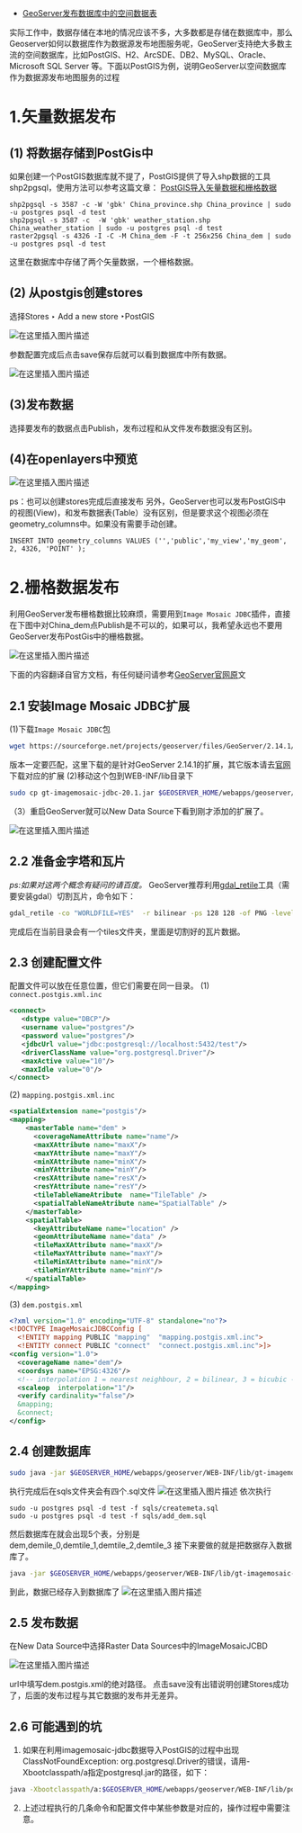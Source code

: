 - [GeoServer发布数据库中的空间数据表](https://blog.csdn.net/xtfge0915/article/details/85136797)

实际工作中，数据存储在本地的情况应该不多，大多数都是存储在数据库中，那么Geoserver如何以数据库作为数据源发布地图服务呢，GeoServer支持绝大多数主流的空间数据库，比如PostGIS、H2、ArcSDE、DB2、MySQL、Oracle、Microsoft SQL Server 等。下面以PostGIS为例，说明GeoServer以空间数据库作为数据源发布地图服务的过程

# 1.矢量数据发布

## (1) 将数据存储到PostGis中

如果创建一个PostGIS数据库就不提了，PostGIS提供了导入shp数据的工具shp2pgsql，使用方法可以参考这篇文章：
[PostGIS导入矢量数据和栅格数据](https://blog.csdn.net/xtfge0915/article/details/85097575)

```plsql
shp2pgsql -s 3587 -c -W 'gbk' China_province.shp China_province | sudo -u postgres psql -d test
shp2pgsql -s 3587 -c  -W 'gbk' weather_station.shp China_weather_station | sudo -u postgres psql -d test
raster2pgsql -s 4326 -I -C -M China_dem -F -t 256x256 China_dem | sudo -u postgres psql -d test
```

这里在数据库中存储了两个矢量数据，一个栅格数据。

##  (2) 从postgis创建stores

 选择Stores ‣ Add a new store ‣PostGIS

![在这里插入图片描述](https://img-blog.csdnimg.cn/20181219152225890.png?x-oss-process=image/watermark,type_ZmFuZ3poZW5naGVpdGk,shadow_10,text_aHR0cHM6Ly9ibG9nLmNzZG4ubmV0L3h0ZmdlMDkxNQ==,size_16,color_FFFFFF,t_70)

参数配置完成后点击save保存后就可以看到数据库中所有数据。

![在这里插入图片描述](https://img-blog.csdnimg.cn/20181219162842580.png?x-oss-process=image/watermark,type_ZmFuZ3poZW5naGVpdGk,shadow_10,text_aHR0cHM6Ly9ibG9nLmNzZG4ubmV0L3h0ZmdlMDkxNQ==,size_16,color_FFFFFF,t_70)

## (3)发布数据

 选择要发布的数据点击Publish，发布过程和从文件发布数据没有区别。

## (4)在openlayers中预览

![在这里插入图片描述](https://img-blog.csdnimg.cn/20181219152846726.png?x-oss-process=image/watermark,type_ZmFuZ3poZW5naGVpdGk,shadow_10,text_aHR0cHM6Ly9ibG9nLmNzZG4ubmV0L3h0ZmdlMDkxNQ==,size_16,color_FFFFFF,t_70)

ps：也可以创建stores完成后直接发布
另外，GeoServer也可以发布PostGIS中的视图(View)，和发布数据表(Table）没有区别，但是要求这个视图必须在geometry_columns中。如果没有需要手动创建。

```plsql
INSERT INTO geometry_columns VALUES ('','public','my_view','my_geom', 2, 4326, 'POINT' );
```

# 2.栅格数据发布

利用GeoServer发布栅格数据比较麻烦，需要用到`Image Mosaic JDBC`插件，直接在下图中对China_dem点Publish是不可以的，如果可以，我希望永远也不要用GeoServer发布PostGis中的栅格数据。

![在这里插入图片描述](https://img-blog.csdnimg.cn/20181219162842580.png?x-oss-process=image/watermark,type_ZmFuZ3poZW5naGVpdGk,shadow_10,text_aHR0cHM6Ly9ibG9nLmNzZG4ubmV0L3h0ZmdlMDkxNQ==,size_16,color_FFFFFF,t_70)

下面的内容翻译自官方文档，有任何疑问请参考[GeoServer官网原](https://docs.geoserver.org/stable/en/user/data/raster/imagemosaicjdbc.html)文

## 2.1 安装Image Mosaic JDBC扩展

(1)下载`Image Mosaic JDBC`包

```bash
wget https://sourceforge.net/projects/geoserver/files/GeoServer/2.14.1/extensions/geoserver-2.14.1-imagemosaic-jdbc-plugin.zip
```

版本一定要匹配，这里下载的是针对GeoServer 2.14.1的扩展，其它版本请去[官网](http://geoserver.org/download/)下载对应的扩展
 (2)移动这个包到WEB-INF/lib目录下

```bash
sudo cp gt-imagemosaic-jdbc-20.1.jar $GEOSERVER_HOME/webapps/geoserver/WEB-INF/lib
```

（3）重启GeoServer就可以New Data Source下看到刚才添加的扩展了。

![在这里插入图片描述](https://img-blog.csdnimg.cn/20181220184700289.png?x-oss-process=image/watermark,type_ZmFuZ3poZW5naGVpdGk,shadow_10,text_aHR0cHM6Ly9ibG9nLmNzZG4ubmV0L3h0ZmdlMDkxNQ==,size_16,color_FFFFFF,t_70)

## 2.2 准备金字塔和瓦片

*ps:如果对这两个概念有疑问的请百度。*
 GeoServer推荐利用[gdal_retile](https://www.gdal.org/gdal_retile.html)工具（需要安装gdal）切割瓦片，命令如下：

```bash
gdal_retile -co "WORLDFILE=YES"  -r bilinear -ps 128 128 -of PNG -levels 3 -targetDir tiles China_dem.tif
```

完成后在当前目录会有一个tiles文件夹，里面是切割好的瓦片数据。

## 2.3 创建配置文件

配置文件可以放在任意位置，但它们需要在同一目录。
 (1) `connect.postgis.xml.inc`

```xml
<connect>
   <dstype value="DBCP"/>
   <username value="postgres"/>
   <password value="postgres"/>
   <jdbcUrl value="jdbc:postgresql://localhost:5432/test"/>
   <driverClassName value="org.postgresql.Driver"/>
   <maxActive value="10"/>
   <maxIdle value="0"/>
</connect>
```

(2) `mapping.postgis.xml.inc`

```xml
<spatialExtension name="postgis"/>
<mapping>
    <masterTable name="dem" >
      <coverageNameAttribute name="name"/>
      <maxXAttribute name="maxX"/>
      <maxYAttribute name="maxY"/>
      <minXAttribute name="minX"/>
      <minYAttribute name="minY"/>
      <resXAttribute name="resX"/>
      <resYAttribute name="resY"/>
      <tileTableNameAtribute  name="TileTable" />
      <spatialTableNameAtribute name="SpatialTable" />
    </masterTable>
    <spatialTable>
      <keyAttributeName name="location" />
      <geomAttributeName name="data" />
      <tileMaxXAttribute name="maxX"/>
      <tileMaxYAttribute name="maxY"/>
      <tileMinXAttribute name="minX"/>
      <tileMinYAttribute name="minY"/>
    </spatialTable>
</mapping>
```

(3) `dem.postgis.xml`

```xml
<?xml version="1.0" encoding="UTF-8" standalone="no"?>
<!DOCTYPE ImageMosaicJDBCConfig [
  <!ENTITY mapping PUBLIC "mapping"  "mapping.postgis.xml.inc">
  <!ENTITY connect PUBLIC "connect"  "connect.postgis.xml.inc">]>
<config version="1.0">
  <coverageName name="dem"/>
  <coordsys name="EPSG:4326"/>
  <!-- interpolation 1 = nearest neighbour, 2 = bilinear, 3 = bicubic -->
  <scaleop  interpolation="1"/>
  <verify cardinality="false"/>
  &mapping;
  &connect;
</config>
```

## 2.4 创建数据库

```bash
sudo java -jar $GEOSERVER_HOME/webapps/geoserver/WEB-INF/lib/gt-imagemosaic-jdbc-20.1.jar ddl -config dem.postgis.xml -spatialTNPrefix tiledem -pyramids 3 -statementDelim ";" -srs 4326 -targetDir sqls
```

执行完成后在sqls文件夹会有四个.sql文件
 ![在这里插入图片描述](https://img-blog.csdnimg.cn/20181220221110301.png)
 依次执行

```plsql
sudo -u postgres psql -d test -f sqls/createmeta.sql
sudo -u postgres psql -d test -f sqls/add_dem.sql 
```

然后数据库在就会出现5个表，分别是dem,demile_0,demtile_1,demtile_2,demtile_3
接下来要做的就是把数据存入数据库了。

```bash
java -jar $GEOSERVER_HOME/webapps/geoserver/WEB-INF/lib/gt-imagemosaic-jdbc-20.1.jar import -config dem.postgis.xml -spatialTNPrefix tiledem -tileTNPrefix tiledem -dir tiles -ext png
```

到此，数据已经存入到数据库了
![在这里插入图片描述](https://img-blog.csdnimg.cn/20181220222851585.png)

## 2.5 发布数据

在New Data Source中选择Raster Data Sources中的ImageMosaicJCBD

![在这里插入图片描述](https://img-blog.csdnimg.cn/20181220223328302.png?x-oss-process=image/watermark,type_ZmFuZ3poZW5naGVpdGk,shadow_10,text_aHR0cHM6Ly9ibG9nLmNzZG4ubmV0L3h0ZmdlMDkxNQ==,size_16,color_FFFFFF,t_70)

url中填写dem.postgis.xml的绝对路径。
点击save没有出错说明创建Stores成功了，后面的发布过程与其它数据的发布并无差异。

## 2.6 可能遇到的坑

1. 如果在利用imagemosaic-jdbc数据导入PostGIS的过程中出现ClassNotFoundException: org.postgresql.Driver的错误，请用-Xbootclasspath/a指定postgresql.jar的路径，如下：

```bash
java -Xbootclasspath/a:$GEOSERVER_HOME/webapps/geoserver/WEB-INF/lib/postgresql-42.1.1.jar -jar $GEOSERVER_HOME/webapps/geoserver/WEB-INF/lib/gt-imagemosaic-jdbc-20.1.jar import -config dem.postgis.xml -spatialTNPrefix tiledem -tileTNPrefix tiledem -dir tiles -ext png
```

2. 上述过程执行的几条命令和配置文件中某些参数是对应的，操作过程中需要注意。